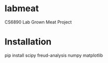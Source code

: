 # labmeat
CS6890 Lab Grown Meat Project

# Installation

pip install scipy freud-analysis numpy matplotlib
